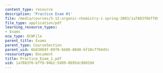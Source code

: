 ```yaml
---
content_type: resource
description: 'Practice Exam #1'
file: /media/courses/5-12-organic-chemistry-i-spring-2003/1a7883f6bff894b25d890695dc96019d_Practice_Exam_1.pdf
file_type: application/pdf
learning_resource_types:
- Exams
ocw_type: OCWFile
parent_title: Exams
parent_type: CourseSection
parent_uid: 6b83069f-89f0-bb88-88d8-6f10cf79445c
resourcetype: Document
title: Practice_Exam_1.pdf
uid: 1a7883f6-bff8-94b2-5d89-0695dc96019d
---
```

